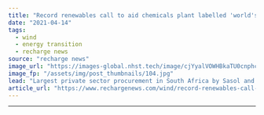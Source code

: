 ```yaml
---
title: "Record renewables call to aid chemicals plant labelled 'world's worst polluter'"
date: "2021-04-14"
tags: 
  - wind
  - energy transition
  - recharge news
source: "recharge news"
image_url: "https://images-global.nhst.tech/image/cjYyalVOWHBkaTU0cnphcFR4K0tTZWZWT1Avc05tazZ6aWJQQ3E5ejdhZz0=/nhst/binary/47bd3ce0c7a4b3b503876c651b5af6a8"
image_fp: "/assets/img/post_thumbnails/104.jpg"
lead: "Largest private sector procurement in South Africa by Sasol and Air Liquide will include moves to reduce carbon footprint of vast Secunda synthetic fuels plant"
article_url: "https://www.rechargenews.com/wind/record-renewables-call-to-aid-chemicals-plant-labelled-worlds-worst-polluter/2-1-995565"
---
```


---
